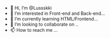 - 👋 Hi, I’m @Lussskki
- 👀 I’m interested in Front-end and Back-end...
- 🌱 I’m currently learning  HTML/Frontend...
- 💞️ I’m looking to collaborate on ..
- 📫 How to reach me ... 


<!---
Lussskki/Lussskki is a ✨ special ✨ repository because its `README.md` (this file) appears on your GitHub profile.
You can click the Preview link to take a look at your changes.
--->
